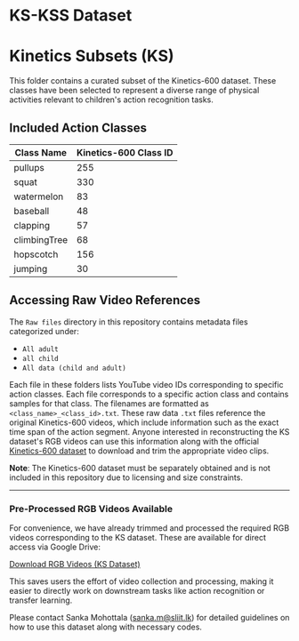# KS-KSS Dataset

# Kinetics Subsets (KS) 

This folder contains a curated subset of the Kinetics-600 dataset. These classes have been selected to represent a diverse range of physical activities relevant to children's action recognition tasks.

## Included Action Classes

| Class Name      | Kinetics-600 Class ID |
|-----------------|------------------------|
| pullups         | 255                    |
| squat           | 330                    |
| watermelon      | 83                     |
| baseball        | 48                     |
| clapping        | 57                     |
| climbingTree    | 68                     |
| hopscotch       | 156                    |
| jumping         | 30                     |

## Accessing Raw Video References

The `Raw files` directory in this repository contains metadata files categorized under:

- `All adult`
- `all child`
- `All data (child and adult)`

Each file in these folders lists YouTube video IDs corresponding to specific action classes. Each file corresponds to a specific action class and contains samples for that class. The filenames are formatted as `<class_name>_<class_id>.txt`. These raw data `.txt` files reference the original Kinetics-600 videos, which include information such as the exact time span of the action segment. Anyone interested in reconstructing the KS dataset's RGB videos can use this information along with the official [Kinetics-600 dataset](https://deepmind.com/research/open-source/kinetics) to download and trim the appropriate video clips.

**Note**: The Kinetics-600 dataset must be separately obtained and is not included in this repository due to licensing and size constraints.

---

### Pre-Processed RGB Videos Available

For convenience, we have already trimmed and processed the required RGB videos corresponding to the KS dataset. These are available for direct access via Google Drive:

[Download RGB Videos (KS Dataset)](https://drive.google.com/your-dummy-link-here)

This saves users the effort of video collection and processing, making it easier to directly work on downstream tasks like action recognition or transfer learning.

Please contact Sanka Mohottala (sanka.m@sliit.lk) for detailed guidelines on how to use this dataset along with necessary codes.
